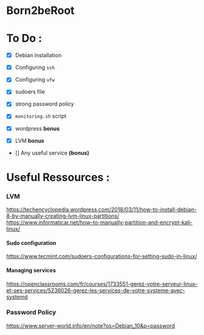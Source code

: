 # Born2beRoot

# To Do :

- [X] Debian installation
- [X] Configuring `ssh`
- [X] Configuring `ufw` 
- [X] sudoers file
- [X] strong password policy 
- [X] `monitoring.sh` script

- [X] wordpress **bonus**
- [X] LVM **bonus**
- [] Any useful service **(bonus)** 

# Useful Ressources :

### LVM
https://techencyclopedia.wordpress.com/2018/03/11/how-to-install-debian-8-by-manually-creating-lvm-linux-partitions/
https://www.informaticar.net/how-to-manually-partition-and-encrypt-kali-linux/

#### Sudo configuration
https://www.tecmint.com/sudoers-configurations-for-setting-sudo-in-linux/

#### Managing services 
https://openclassrooms.com/fr/courses/1733551-gerez-votre-serveur-linux-et-ses-services/5236026-gerez-les-services-de-votre-systeme-avec-systemd

### Password Policy
https://www.server-world.info/en/note?os=Debian_10&p=password
